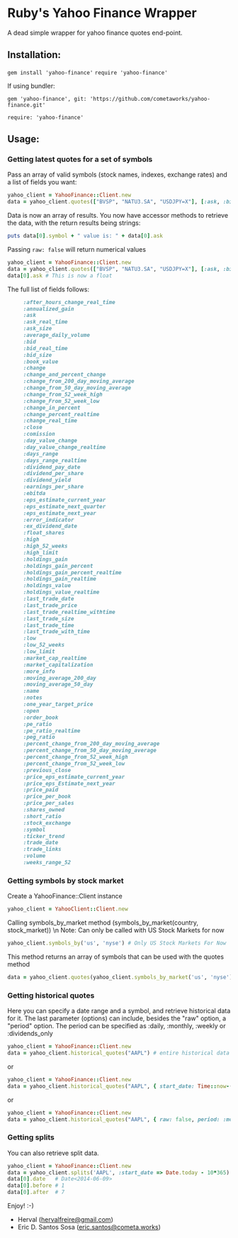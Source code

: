 # Ruby's Yahoo Finance Wrapper
A dead simple wrapper for yahoo finance quotes end-point.

## Installation:

`gem install 'yahoo-finance'`
`require 'yahoo-finance'`

If using bundler: 

`gem 'yahoo-finance', git: 'https://github.com/cometaworks/yahoo-finance.git'`

`require: 'yahoo-finance'`

## Usage:

### Getting latest quotes for a set of symbols

Pass an array of valid symbols (stock names, indexes, exchange rates) and a list of fields you want:

```ruby
yahoo_client = YahooFinance::Client.new
data = yahoo_client.quotes(["BVSP", "NATU3.SA", "USDJPY=X"], [:ask, :bid, :last_trade_date])
```

Data is now an array of results. You now have accessor methods to retrieve the data, with the return results being strings:

```ruby
puts data[0].symbol + " value is: " + data[0].ask 
```

Passing `raw: false` will return numerical values

```ruby
yahoo_client = YahooFinance::Client.new
data = yahoo_client.quotes(["BVSP", "NATU3.SA", "USDJPY=X"], [:ask, :bid, :last_trade_date], { raw: false } )
data[0].ask # This is now a float
```

The full list of fields follows:

``` ruby
     :after_hours_change_real_time
     :annualized_gain 
     :ask
     :ask_real_time
     :ask_size
     :average_daily_volume
     :bid
     :bid_real_time
     :bid_size
     :book_value
     :change
     :change_and_percent_change
     :change_from_200_day_moving_average 
     :change_from_50_day_moving_average 
     :change_from_52_week_high 
     :change_From_52_week_low 
     :change_in_percent 
     :change_percent_realtime 
     :change_real_time
     :close 
     :comission
     :day_value_change 
     :day_value_change_realtime 
     :days_range
     :days_range_realtime 
     :dividend_pay_date 
     :dividend_per_share
     :dividend_yield
     :earnings_per_share
     :ebitda 
     :eps_estimate_current_year 
     :eps_estimate_next_quarter 
     :eps_estimate_next_year 
     :error_indicator 
     :ex_dividend_date
     :float_shares 
     :high 
     :high_52_weeks 
     :high_limit 
     :holdings_gain 
     :holdings_gain_percent 
     :holdings_gain_percent_realtime 
     :holdings_gain_realtime 
     :holdings_value 
     :holdings_value_realtime 
     :last_trade_date
     :last_trade_price
     :last_trade_realtime_withtime 
     :last_trade_size 
     :last_trade_time 
     :last_trade_with_time 
     :low 
     :low_52_weeks 
     :low_limit 
     :market_cap_realtime 
     :market_capitalization 
     :more_info 
     :moving_average_200_day 
     :moving_average_50_day 
     :name 
     :notes 
     :one_year_target_price 
     :open 
     :order_book 
     :pe_ratio 
     :pe_ratio_realtime 
     :peg_ratio 
     :percent_change_from_200_day_moving_average 
     :percent_change_from_50_day_moving_average 
     :percent_change_from_52_week_high 
     :percent_change_from_52_week_low 
     :previous_close 
     :price_eps_estimate_current_year 
     :price_eps_Estimate_next_year 
     :price_paid 
     :price_per_book 
     :price_per_sales 
     :shares_owned 
     :short_ratio 
     :stock_exchange 
     :symbol 
     :ticker_trend 
     :trade_date
     :trade_links 
     :volume
     :weeks_range_52 
```

### Getting symbols by stock market

Create a YahooFinance::Client instance

```ruby
yahoo_client = YahooClient::Client.new
```

Calling symbols_by_market method (symbols_by_market(country, stock_market))
\n Note: Can only be called with US Stock Markets for now

```ruby
yahoo_client.symbols_by('us', 'nyse') # Only US Stock Markets For Now
```

This method returns an array of symbols that can be used with the quotes method

```ruby
data = yahoo_client.quotes(yahoo_client.symbols_by_market('us', 'nyse'), [:ask, :bid, :last_trade_date])
```

### Getting historical quotes

Here you can specify a date range and a symbol, and retrieve historical data for it. 
The last parameter (options) can include, besides the "raw" option, a "period" option.
The period can be specified as :daily, :monthly, :weekly or :dividends_only

```ruby
yahoo_client = YahooFinance::Client.new
data = yahoo_client.historical_quotes("AAPL") # entire historical data
```

or

```ruby
yahoo_client = YahooFinance::Client.new
data = yahoo_client.historical_quotes("AAPL", { start_date: Time::now-(24*60*60*10), end_date: Time::now }) # 10 days worth of data
```

or

``` ruby
yahoo_client = YahooFinance::Client.new
data = yahoo_client.historical_quotes("AAPL", { raw: false, period: :monthly })
```

### Getting splits

You can also retrieve split data.

```ruby
yahoo_client = YahooFinance::Client.new
data = yahoo_client.splits('AAPL', :start_date => Date.today - 10*365)
data[0].date   # Date<2014-06-09>
data[0].before # 1
data[0].after  # 7
```


Enjoy! :-)

- Herval (hervalfreire@gmail.com)
- Eric D. Santos Sosa (eric.santos@cometa.works)
